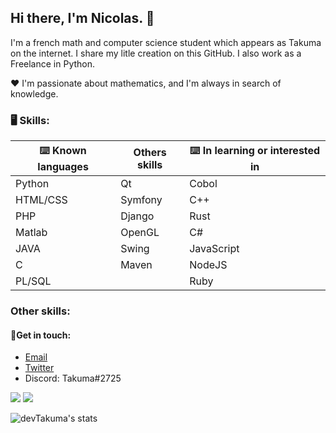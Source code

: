 ## Hi there, I'm Nicolas. 👋

I'm a french math and computer science student which appears as Takuma on the internet.
I share my litle creation on this GitHub. I also work as a Freelance in Python.

❤️ I'm passionate about mathematics, and I'm always in search of knowledge. 

### 🖥️ Skills:

| ⌨️ Known languages | Others skills | ⌨️ In learning or interested in |
| ------------------------------- | ------------------------------- | ------------------------------- |
| Python | Qt | Cobol |
| HTML/CSS | Symfony | C++ |
| PHP | Django | Rust |
| Matlab | OpenGL | C# |
| JAVA | Swing | JavaScript |
| C | Maven | NodeJS |
| PL/SQL | | Ruby |

### Other skills:


#### 💬Get in touch:
* [Email](mailto:nicolas@coudert.pro) 
* [Twitter](https://twitter.com/devtakuma)
* Discord: Takuma#2725

![](https://komarev.com/ghpvc/?username=nicolasCDT&style=for-the-badge)
![](https://hit.yhype.me/github/profile?user_id=49162744)

![devTakuma's stats](https://github-readme-stats.vercel.app/api?username=nicolasCDT&show_icons=true&theme=radical)
